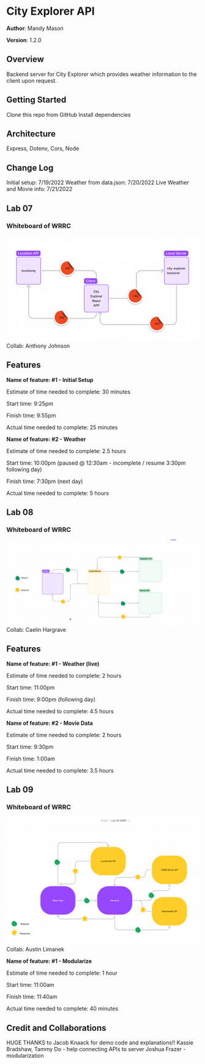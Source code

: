 # City Explorer API

**Author**: Mandy Mason

**Version**: 1.2.0 

## Overview
Backend server for City Explorer which provides weather information to the client upon request.

## Getting Started
Clone this repo from GitHub
Install dependencies

## Architecture
Express, Dotenv, Cors, Node

## Change Log
Initial setup: 7/19/2022
Weather from data.json: 7/20/2022
Live Weather and Movie info: 7/21/2022


## Lab 07

### Whiteboard of WRRC 

![Lab 07 Whiteboard](img/lab07wb.jpg)
Collab: Anthony Johnson

## Features

**Name of feature: #1 - Initial Setup** 

Estimate of time needed to complete: 30 minutes

Start time: 9:25pm

Finish time: 9:55pm

Actual time needed to complete: 25 minutes

**Name of feature: #2 - Weather** 

Estimate of time needed to complete: 2.5 hours

Start time: 10:00pm (paused @ 12:30am - incomplete / resume 3:30pm following day)

Finish time: 7:30pm (next day)

Actual time needed to complete: 5 hours


## Lab 08

### Whiteboard of WRRC 

![Lab 08 Whiteboard](img/lab08wb.jpg)
Collab: Caelin Hargrave

## Features

**Name of feature: #1 - Weather (live)** 

Estimate of time needed to complete: 2 hours

Start time: 11:00pm

Finish time: 9:00pm (following day)

Actual time needed to complete: 4.5 hours

**Name of feature: #2 - Movie Data** 

Estimate of time needed to complete: 2 hours

Start time: 9:30pm

Finish time: 1:00am

Actual time needed to complete: 3.5 hours

## Lab 09

### Whiteboard of WRRC 

![Lab 09 Whiteboard](img/lab09wb.jpg)
Collab: Austin Limanek

**Name of feature: #1 - Modularize** 

Estimate of time needed to complete: 1 hour

Start time: 11:00am

Finish time: 11:40am

Actual time needed to complete: 40 minutes

## Credit and Collaborations

HUGE THANKS to Jacob Knaack for demo code and explanations!!
Kassie Bradshaw, Tammy Do - help connecting APIs to server
Joshua Frazer - modularization
